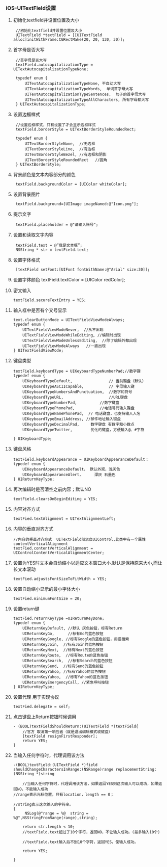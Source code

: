 ### iOS-UITextField设置
1. 初始化textfield并设置位置及大小
	
		//初始化textfield并设置位置及大小
		UITextField *textField = [[UITextField alloc]initWithFrame:CGRectMake(20, 20, 130, 30)];
	
	
2. 首字母是否大写

		//首字母是否大写
		textField.autocapitalizationType = UITextAutocapitalizationTypeNone;
 
		typedef enum {
    		UITextAutocapitalizationTypeNone, 不自动大写
    		UITextAutocapitalizationTypeWords,  单词首字母大写
    		UITextAutocapitalizationTypeSentences,  句子的首字母大写
    		UITextAutocapitalizationTypeAllCharacters, 所有字母都大写
		} UITextAutocapitalizationType;

3. 设置边框样式  
	
		//设置边框样式，只有设置了才会显示边框样式  
		textField.borderStyle = UITextBorderStyleRoundedRect;
		
		typedef enum {
    		UITextBorderStyleNone,  //无边框
    		UITextBorderStyleLine,  //有边框
    		UITextBorderStyleBezel, //有边框和阴影
    		UITextBorderStyleRoundedRect   //圆角
    	} UITextBorderStyle;
    		
4. 背景颜色是文本内容部分的颜色

		textField.backgroundColor = [UIColor whiteColor];
		
5. 设置背景图片
	
		textField.background=[UIImage imageNamed:@"Icon.png"];
6. 提示文字
		
		textField.placeholder = @"请输入账号";
7. 设置和读取文字内容
	
		textField.text = @”我是文本框”;
		NSString * str = textField.text;
		
8. 设置字体格式

		[textField setFont:[UIFont fontWithName:@"Arial" size:30]];
9. 设置字体颜色
		textField.textColor = [UIColor redColor];
10. 密文输入

		textField.secureTextEntry = YES; 
11. 输入框中是否有个叉号显示

		text.clearButtonMode = UITextFieldViewModeAlways;
		typedef enum {
    		UITextFieldViewModeNever,  //从不出现
    		UITextFieldViewModeWhileEditing, //编辑时出现
    		UITextFieldViewModeUnlessEditing,  //除了编辑外都出现
    		UITextFieldViewModeAlways   //一直出现
		} UITextFieldViewMode;
		
12. 键盘类型

		textField.keyboardType = UIKeyboardTypeNumberPad;//数字键		typedef enum {
			UIKeyboardTypeDefault,                // 当前键盘（默认）
    		UIKeyboardTypeASCIICapable,           // 字母输入键
			UIKeyboardTypeNumbersAndPunctuation,  //数字和符号
    		UIKeyboardTypeURL,                    //URL键盘
    		UIKeyboardTypeNumberPad,          //数字键盘
    		UIKeyboardTypePhonePad,           //电话号码输入键盘   
    		UIKeyboardTypeNamePhonePad,  // 电话键盘，也支持输入人名
    		UIKeyboardTypeEmailAddress, //邮件地址输入键盘   
    		UIKeyboardTypeDecimalPad,     数字键盘 有数字和小数点
    		UIKeyboardTypeTwitter,        优化的键盘，方便输入@、#字符       

		} UIKeyboardType;
		
13. 键盘风格

		textField.keyboardAppearance = UIKeyboardAppearanceDefault；
		typedef enum {
			UIKeyboardAppearanceDefault， 默认外观，浅灰色
			UIKeyboardAppearanceAlert，     深灰 石墨色
		} UIReturnKeyType;
		
14. 再次编辑时是否清空之前内容；默认NO

		textField.clearsOnBeginEditing = YES;
15. 内容对齐方式

		textFied.textAlignment = UITextAlignmentLeft;
16. 内容的垂直对齐方式 
	
		//内容的垂直对齐方式  UITextField继承自UIControl,此类中有一个属性contentVerticalAlignment
		textFied.contentVerticalAlignment = UIControlContentVerticalAlignmentCenter;

17. 设置为YES时文本会自动缩小以适应文本窗口大小.默认是保持原来大小,而让长文本滚动

		textFied.adjustsFontSizeToFitWidth = YES;
18. 设置自动缩小显示的最小字体大小
	
		textFied.minimumFontSize = 20;
		
19. 设置return键

		textFied.returnKeyType =UIReturnKeyDone;
		typedef enum {
    		UIReturnKeyDefault, //默认 灰色按钮，标有Return
    		UIReturnKeyGo,      //标有Go的蓝色按钮
    		UIReturnKeyGoogle, //标有Google的蓝色按钮，用语搜索
    		UIReturnKeyJoin,  //标有Join的蓝色按钮
    		UIReturnKeyNext,  //标有Next的蓝色按钮
    		UIReturnKeyRoute,  //标有Route的蓝色按钮
    		UIReturnKeySearch,  //标有Search的蓝色按钮
    		UIReturnKeySend,  //标有Send的蓝色按钮
    		UIReturnKeyYahoo, //标有Yahoo的蓝色按钮
    		UIReturnKeyYahoo,  //标有Yahoo的蓝色按钮
    		UIReturnKeyEmergencyCall, //紧急呼叫按钮
		} UIReturnKeyType;

20. 设置代理 用于实现协议

		textFied.delegate = self;
21. 点击键盘上Return按钮时候调用

		- (BOOL)textFieldShouldReturn:(UITextField *)textField{
			//官方 取消第一响应者（就是退出编辑模式收键盘）
    		[textField resignFirstResponder];
    		return YES;
		}
22. 当输入任何字符时，代理调用该方法
	
		-(BOOL)textField:(UITextField *)field shouldChangeCharactersInRange:(NSRange)range replacementString:(NSString *)string

			//当输入任何字符时，代理调用该方法，如果返回YES则这次输入可以成功，如果返回NO，不能输入成功
		//range表示光标位置，只有location，length == 0；

		//string表示这次输入的字符串。
		{
			 NSLog(@"range = %@  string = %@",NSStringFromRange(range),string);

    		return str.length < 10;
    		//textField.text超过了10个字符，返回NO，不让输入成功。(最多输入10个)

    		//textField.text输入后不到10个字符，返回YES，使输入成功。

    		return YES;

		}
